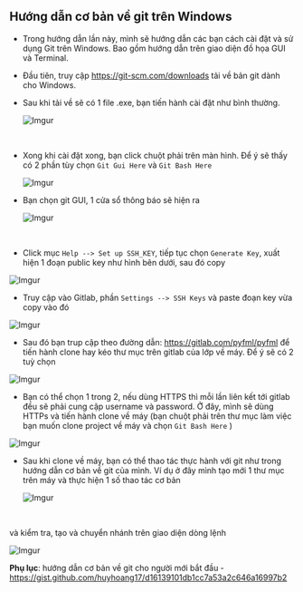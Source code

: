 ## Hướng dẫn cơ bản về git trên Windows

- Trong hướng dẫn lần này, mình sẽ hướng dẫn các bạn cách cài đặt và sử dụng Git trên Windows. Bao gồm hướng dẫn trên giao diện đồ họa GUI và Terminal.

- Đầu tiên, truy cập https://git-scm.com/downloads tải về bản git dành cho Windows.

- Sau khi tải về sẽ có 1 file .exe, bạn tiến hành cài đặt như bình thường.

  ![Imgur](http://i.imgur.com/xWYy3t7.png)

  ​

- Xong khi cài đặt xong, bạn click chuột phải trên màn hình. Để ý sẽ thấy có 2 phần tùy chọn `Git Gui Here` và `Git Bash Here`

  ![Imgur](http://i.imgur.com/vA8D0ET.png)

- Bạn chọn git GUI, 1 cửa sổ thông báo sẽ hiện ra

  ![Imgur](http://i.imgur.com/BoX2oF4.png)

  ​

- Click mục `Help --> Set up SSH_KEY`, tiếp tục chọn `Generate Key`, xuất hiện 1 đoạn public key như hình bên dưới, sau đó copy

![Imgur](http://i.imgur.com/OdlO72v.png)

- Truy cập vào Gitlab, phần `Settings --> SSH Keys` và paste đoạn key vừa copy vào đó

![Imgur](http://i.imgur.com/9Q4AF9H.png)

- Sau đó bạn trup cập theo đường dẫn: https://gitlab.com/pyfml/pyfml để tiến hành clone hay kéo thư mục trên gitlab của lớp về máy. Để ý sẽ có 2 tuỳ chọn

![Imgur](http://i.imgur.com/R57XgaJ.png)

- Bạn có thể chọn 1 trong 2, nếu dùng HTTPS thì mỗi lần liên kết tới gitlab đều sẽ phải cung cập username và password. Ở đây, mình sẽ dùng HTTPs và tiến hành clone về máy (bạn chuột phải trên thư mục làm việc bạn muốn clone project về máy và chọn `Git Bash Here` )

![Imgur](http://i.imgur.com/aTwjMPu.png)

- Sau khi clone về máy, bạn có thể thao tác thực hành với git như trong hướng dẫn cơ bản về git của mình. Ví dụ ở đây mình tạo mới 1 thư mục trên máy và thực hiện 1 số thao tác cơ bản

  ![Imgur](http://i.imgur.com/tdsGDEd.png)

  ​

và kiểm tra, tạo và chuyển nhánh trên giao diện dòng lệnh

![Imgur](http://i.imgur.com/LFtFvFh.png)



__Phụ lục__: hướng dẫn cơ bản về git cho người mới bắt đầu -  https://gist.github.com/huyhoang17/d16139101db1cc7a53a2c646a16997b2